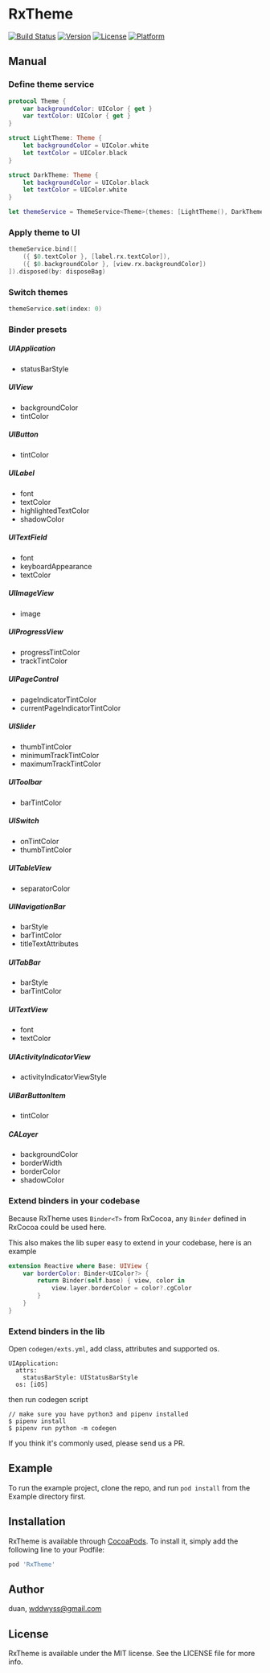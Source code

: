 # RxTheme

[![Build Status](https://travis-ci.org/RxSwiftCommunity/RxTheme.svg?branch=master)](https://travis-ci.org/RxSwiftCommunity/RxTheme)
[![Version](https://img.shields.io/cocoapods/v/RxTheme.svg?style=flat)](http://cocoapods.org/pods/RxTheme)
[![License](https://img.shields.io/cocoapods/l/RxTheme.svg?style=flat)](http://cocoapods.org/pods/RxTheme)
[![Platform](https://img.shields.io/cocoapods/p/RxTheme.svg?style=flat)](http://cocoapods.org/pods/RxTheme)


## Manual

### Define theme service

```swift
protocol Theme {
    var backgroundColor: UIColor { get }
    var textColor: UIColor { get }
}

struct LightTheme: Theme {
    let backgroundColor = UIColor.white
    let textColor = UIColor.black
}

struct DarkTheme: Theme {
    let backgroundColor = UIColor.black
    let textColor = UIColor.white
}

let themeService = ThemeService<Theme>(themes: [LightTheme(), DarkTheme()])
```

### Apply theme to UI

```swift
themeService.bind([
    ({ $0.textColor }, [label.rx.textColor]),
    ({ $0.backgroundColor }, [view.rx.backgroundColor])
]).disposed(by: disposeBag)
```

### Switch themes

```swift
themeService.set(index: 0)
```

### Binder presets

##### UIApplication
- statusBarStyle

##### UIView
- backgroundColor
- tintColor

##### UIButton
- tintColor

##### UILabel
- font
- textColor
- highlightedTextColor
- shadowColor

##### UITextField
- font
- keyboardAppearance
- textColor

##### UIImageView
- image

##### UIProgressView
- progressTintColor
- trackTintColor 

##### UIPageControl
- pageIndicatorTintColor
- currentPageIndicatorTintColor

##### UISlider
- thumbTintColor
- minimumTrackTintColor
- maximumTrackTintColor

##### UIToolbar
- barTintColor

##### UISwitch
- onTintColor
- thumbTintColor

##### UITableView
- separatorColor

##### UINavigationBar
- barStyle
- barTintColor
- titleTextAttributes

##### UITabBar
- barStyle
- barTintColor

##### UITextView
- font
- textColor 

##### UIActivityIndicatorView
- activityIndicatorViewStyle

##### UIBarButtonItem
- tintColor

##### CALayer
- backgroundColor
- borderWidth
- borderColor
- shadowColor


### Extend binders in your codebase

Because RxTheme uses `Binder<T>` from RxCocoa, any `Binder` defined in RxCocoa could be used here. 

This also makes the lib super easy to extend in your codebase, here is an example

```swift
extension Reactive where Base: UIView {
    var borderColor: Binder<UIColor?> {
        return Binder(self.base) { view, color in
            view.layer.borderColor = color?.cgColor
        }
    }
}
```

### Extend binders in the lib

Open `codegen/exts.yml`, add class, attributes and supported os.

```
UIApplication:
  attrs:
    statusBarStyle: UIStatusBarStyle
  os: [iOS]
```

then run codegen script

```shell
// make sure you have python3 and pipenv installed
$ pipenv install
$ pipenv run python -m codegen
```

If you think it's commonly used, please send us a PR.


## Example

To run the example project, clone the repo, and run `pod install` from the Example directory first.

## Installation

RxTheme is available through [CocoaPods](http://cocoapods.org). To install
it, simply add the following line to your Podfile:

```ruby
pod 'RxTheme'
```

## Author

duan, wddwyss@gmail.com

## License

RxTheme is available under the MIT license. See the LICENSE file for more info.
